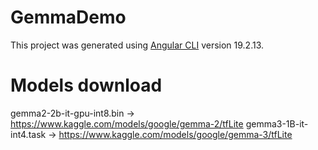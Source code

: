 # GemmaDemo

This project was generated using [Angular CLI](https://github.com/angular/angular-cli) version 19.2.13.

# Models download

gemma2-2b-it-gpu-int8.bin -> https://www.kaggle.com/models/google/gemma-2/tfLite
gemma3-1B-it-int4.task -> https://www.kaggle.com/models/google/gemma-3/tfLite
